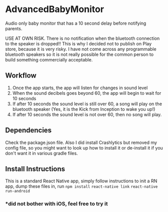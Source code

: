 # AdvancedBabyMonitor
Audio only baby monitor that has a 10 second delay before notifying parents. 

USE AT OWN RISK. There is no notification when the bluetooth connection to the speaker is dropped!! This is why I decided not to publish on Play store, because it is very risky. I have not come across any programmable bluetooth speakers so it is not really possible for the common person to build something commercially acceptable.

## Workflow

1. Once the app starts, the app will listen for changes in sound level
2. When the sound decibels goes beyond 60, the app will begin to wait for 10 seconds
3. If after 10 seconds the sound level is still over 60, a song will play on the bluetooth speaker (Yes, it is the Kick from Inception to wake you up!)
4. If after 10 seconds the sound level is not over 60, then no song will play. 

## Dependencies

Check the package.json file. Also I did install Crashlytics but removed my config file, so you might want to look up how to install it or de-install it if you don't want it in various gradle files.

## Install Instructions

This is a standard React Native app, simply follow instructions to init a RN app, dump these files in, run 
`npm install`
`react-native link`
`react-native run-android`

### *did not bother with iOS, feel free to try it
